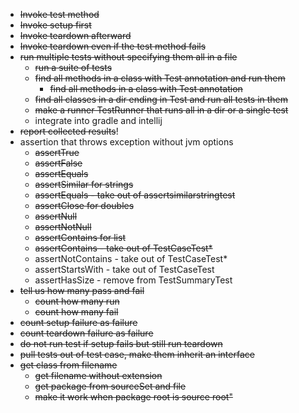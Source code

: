 - ~~Invoke test method~~
- ~~Invoke setup first~~
- ~~Invoke teardown afterward~~
- ~~Invoke teardown even if the test method fails~~
- ~~run multiple tests without specifying them all in a file~~
  - ~~run a suite of tests~~
  - ~~find all methods in a class with Test annotation and run them~~
    - ~~find all methods in a class with Test annotation~~
  - ~~find all classes in a dir ending in Test and run all tests in them~~
  - ~~make a runner TestRunner that runs all in a dir or a single test~~
  - integrate into gradle and intellij
- ~~report collected results~~!
- assertion that throws exception without jvm options
  - ~~assertTrue~~
  - ~~assertFalse~~
  - ~~assertEquals~~
  - ~~assertSimilar for strings~~
  - ~~assertEquals - take out of assertsimilarstringtest~~
  - ~~assertClose for doubles~~
  - ~~assertNull~~
  - ~~assertNotNull~~
  - ~~assertContains for list~~
  - ~~assertContains - take out of TestCaseTest*~~
  - assertNotContains - take out of TestCaseTest*
  - assertStartsWith - take out of TestCaseTest
  - assertHasSize - remove from TestSummaryTest
- ~~tell us how many pass and fail~~
  - ~~count how many run~~ 
  - ~~count how many fail~~
- ~~count setup failure as failure~~
- ~~count teardown failure as failure~~
- ~~do not run test if setup fails but still run teardown~~
- ~~pull tests out of test case, make them inherit an interface~~
- ~~get class from filename~~
  - ~~get filename without extension~~
  - ~~get package from sourceSet and file~~
  - ~~make it work when package root is source root"~~